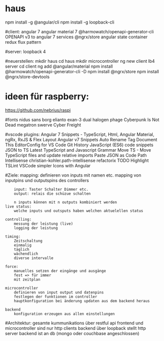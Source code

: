 # haus

npm install -g @angular/cli
npm install -g loopback-cli 


#client: 
angular 7
angular material 7
@harmowatch/openapi-generator-cli  OPENAPI v3 to angular 7 services
@ngrx/store     angular state container redux flux pattern

#server: 
loopback 4

#neuerstellen:
mkdir haus
cd haus
mkdir microcontroller
ng new client
lb4 server
cd client
ng add @angular/material
npm install @harmowatch/openapi-generator-cli -D
npm install @ngrx/store 
npm install @ngrx/store-devtools

# ideen für raspberry:
https://github.com/nebrius/raspi


#fonts
nidus sans
borg
elianto
exan-3
dual
halogen
phage
Cyberpunk Is Not Dead
megatron
swerve
Cyber Freight


#vscode plugins:
Angular 7 Snippets - TypeScript, Html, Angular Material, ngRx, RxJS & Flex Layout
Angular v7 Snippets
Auto Rename Tag
Document This
EditorConfig for VS Code
Git History
JavaScript (ES6) code snippets
JSON to TS
Latest TypeScript and Javascript Grammar
Move TS - Move TypeScript files and update relative imports
Paste JSON as Code
Path Intellisense
christian-kohler.path-intellisense
refactorix
TODO Highlight
TSLint
VSCode simpler Icons with Angular


#Ziele:
    mapping:
        definieren von inputs mit namen etc.
        mapping von inputpins und outputspins des controllers

        input: Taster Schalter Dimmer etc.
        output: relais die schüzue schalten

        n inputs können mit n outputs kombiniert werden
    live status:
        welche inputs und outsputs haben welchen aktuelellen status

    controlling:
        messung der leistung (live)
        logging der leistung
    
    timing:
        Zeitschaltung 
        einmalig
        täglich 
        wächendlich
        diverse intervalle

    force:
        manuelles setzen der eingänge und ausgänge
        fest => für immer
        mit zeitplan

    microcontroller
        definieren von input output und datenpins
        festlegen der funktionen im controller
        hauptkonfiguration bei änderung updaten aus dem backend heraus

    backend
        konfiguration erzeugen aus allen einstellungen 



#Architektur:
    gesamte kummunikations über restful api
    frontend und microcontroller sind nur http clients
    backend über loopback stellt http server
    backend ist an db (mongo oder couchbase angeschlossen)


